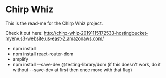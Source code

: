 # Chirp Whiz

This is the read-me for the Chirp Whiz project.

Check it out here:
http://chirp-whiz-20191115172533-hostingbucket-myenv.s3-website.us-east-2.amazonaws.com/

* npm install
* npm install react-router-dom
* amplify
* npm install --save-dev @testing-library/dom (if this doesn't work,
    do it without --save-dev at first then once more with that flag)
